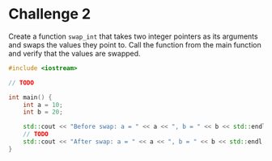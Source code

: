 # Challenge 2

Create a function `swap_int` that takes two integer pointers as its arguments and swaps the values they point to. Call the function from the main function and verify that the values are swapped.

```cpp
#include <iostream>

// TODO

int main() {
    int a = 10;
    int b = 20;

    std::cout << "Before swap: a = " << a << ", b = " << b << std::endl;
    // TODO
    std::cout << "After swap: a = " << a << ", b = " << b << std::endl;
}
```
